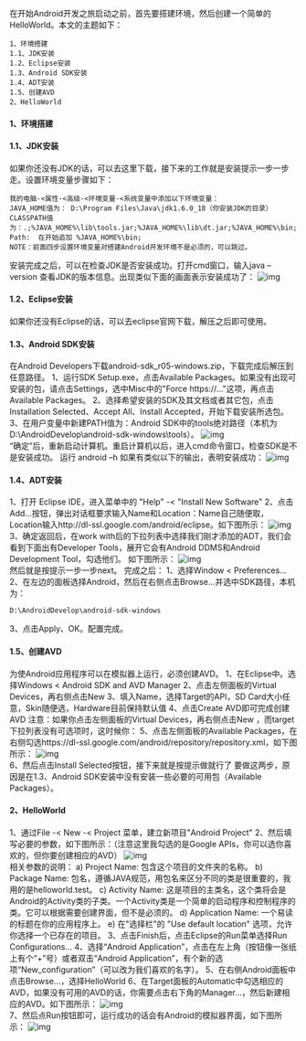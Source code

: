 在开始Android开发之旅启动之前，首先要搭建环境，然后创建一个简单的HelloWorld。本文的主题如下：
```  
1、环境搭建
1.1、JDK安装
1.2、Eclipse安装
1.3、Android SDK安装
1.4、ADT安装
1.5、创建AVD
2、HelloWorld
```
#### 1、环境搭建
#### 1.1、JDK安装
如果你还没有JDK的话，可以去这里下载，接下来的工作就是安装提示一步一步走。设置环境变量步骤如下：
```  
我的电脑-<属性-<高级-<环境变量-<系统变量中添加以下环境变量：
JAVA_HOME值为： D:\Program Files\Java\jdk1.6.0_18（你安装JDK的目录）
CLASSPATH值为：.;%JAVA_HOME%\lib\tools.jar;%JAVA_HOME%\lib\dt.jar;%JAVA_HOME%\bin;
Path:  在开始追加 %JAVA_HOME%\bin;
NOTE：前面四步设置环境变量对搭建Android开发环境不是必须的，可以跳过。
```
安装完成之后，可以在检查JDK是否安装成功。打开cmd窗口，输入java –version 查看JDK的版本信息。出现类似下面的画面表示安装成功了：
![img](P)  
#### 1.2、Eclipse安装
如果你还没有Eclipse的话，可以去eclipse官网下载，解压之后即可使用。
#### 1.3、Android SDK安装
在Android Developers下载android-sdk_r05-windows.zip，下载完成后解压到任意路径。
1、运行SDK Setup.exe，点击Available Packages。如果没有出现可安装的包，请点击Settings，选中Misc中的"Force https://..."这项，再点击Available Packages。
2、选择希望安装的SDK及其文档或者其它包，点击Installation Selected、Accept All、Install Accepted，开始下载安装所选包。
3、在用户变量中新建PATH值为：Android SDK中的tools绝对路径（本机为D:\AndroidDevelop\android-sdk-windows\tools）。
![img](P)  
“确定”后，重新启动计算机。重启计算机以后，进入cmd命令窗口，检查SDK是不是安装成功。 
运行 android –h 如果有类似以下的输出，表明安装成功：
![img](P)  
#### 1.4、ADT安装
1、打开 Eclipse IDE，进入菜单中的 "Help" -< "Install New Software"
2、点击Add...按钮，弹出对话框要求输入Name和Location：Name自己随便取，Location输入http://dl-ssl.google.com/android/eclipse。如下图所示：
![img](P)  
3、确定返回后，在work with后的下拉列表中选择我们刚才添加的ADT，我们会看到下面出有Developer Tools，展开它会有Android DDMS和Android Development Tool，勾选他们。 如下图所示：
![img](P)  
然后就是按提示一步一步next。
完成之后：
1、选择Window < Preferences...
2、在左边的面板选择Android，然后在右侧点击Browse...并选中SDK路径，本机为： 
```  
D:\AndroidDevelop\android-sdk-windows
```
3、点击Apply、OK。配置完成。
#### 1.5、创建AVD
为使Android应用程序可以在模拟器上运行，必须创建AVD。
1、在Eclipse中。选择Windows < Android SDK and AVD Manager
2、点击左侧面板的Virtual Devices，再右侧点击New
3、填入Name，选择Target的API，SD Card大小任意，Skin随便选，Hardware目前保持默认值 
4、点击Create AVD即可完成创建AVD
注意：如果你点击左侧面板的Virtual Devices，再右侧点击New ，而target下拉列表没有可选项时，这时候你：
5、点击左侧面板的Available Packages，在右侧勾选https://dl-ssl.google.com/android/repository/repository.xml，如下图所示：
![img](P)  
6、然后点击Install Selected按钮，接下来就是按提示做就行了
要做这两步，原因是在1.3、Android SDK安装中没有安装一些必要的可用包（Available Packages）。
#### 2、HelloWorld
1、通过File -< New -< Project 菜单，建立新项目"Android Project"
2、然后填写必要的参数，如下图所示：（注意这里我勾选的是Google APIs，你可以选你喜欢的，但你要创建相应的AVD）
![img](P)  
相关参数的说明：
a) Project Name: 包含这个项目的文件夹的名称。
b) Package Name: 包名，遵循JAVA规范，用包名来区分不同的类是很重要的，我用的是helloworld.test。
c) Activity Name: 这是项目的主类名，这个类将会是Android的Activity类的子类。一个Activity类是一个简单的启动程序和控制程序的类。它可以根据需要创建界面，但不是必须的。
d) Application Name: 一个易读的标题在你的应用程序上。
e) 在"选择栏"的 "Use default location" 选项，允许你选择一个已存在的项目。 
3、点击Finish后，点击Eclipse的Run菜单选择Run Configurations…
4、选择“Android Application”，点击在左上角（按钮像一张纸上有个“+”号）或者双击“Android Application”，有个新的选项“New_configuration”（可以改为我们喜欢的名字）。
5、在右侧Android面板中点击Browse…，选择HelloWorld
6、在Target面板的Automatic中勾选相应的AVD，如果没有可用的AVD的话，你需要点击右下角的Manager…，然后新建相应的AVD。如下图所示：
![img](P)  
7、然后点Run按钮即可，运行成功的话会有Android的模拟器界面，如下图所示：
![img](P)  